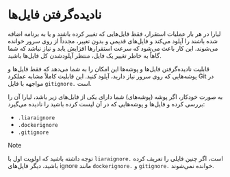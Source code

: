 # نادیده‌گرفتن فایل‌ها

لیارا در هر بار عملیات استقرار، فقط فایل‌هایی که تغییر کرده باشند و یا به برنامه اضافه شده باشند را آپلود می‌کند و فایل‌های قدیمی و بدون تغییر، مجدداً از روی سرور خوانده می‌شوند. این کار باعث می‌شود که سرعت استقرارها افزایش یابد و نیاز نباشد که شما گاهاً به خاطر تغییر یک فایل، منتظر آپلودشدن کل فایل‌ها باشید.

قابلیت  نادیده‌گرفتن فایل‌ها و پوشه‌ها این امکان را به شما می‌دهد که فقط فایل‌ها و پوشه‌هایی که روی سرور نیاز دارید، آپلود کنید. این قابلیت کاملاً مشابه عملکرد Git در مواجهه با فایل `gitignore.` است.

به صورت خودکار، اگر پوشه‌ (پوشه‌های)  شما دارای یکی از فایل‌های زیر باشد، لیارا آن را بررسی کرده و فایل‌ها و پوشه‌هایی که در آن لیست کرده باشید را نادیده می‌گیرد:

- `.liaraignore`
- `.dockerignore`
- `.gitignore`

> [!NOTE]
> توجه داشته باشید که اولویت اول با `liaraignore.` است، اگر چنین فایلی را تعریف کرده باشید، دیگر فایل‌های ignore مانند `dockerignore.` و `gitignore.` خوانده نمی‌شوند.

